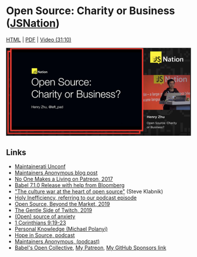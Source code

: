 # Open Source: Charity or Business ([JSNation](https://jsnation.com/))

[HTML](https://hzoo.github.io/open-source-charity-or-business/) | [PDF](https://github.com/hzoo/open-source-charity-or-business/blob/master/Charity%20or%20Business.pdf) | [Video (31:10)](https://youtu.be/fpQRi5ZIq1Q?t=11)

[![](slide.png)](https://youtu.be/fpQRi5ZIq1Q?t=11)

## Links

- [Maintainerati Unconf](https://maintainerati.org/)
- [Maintainers Anonymous blog post](https://www.henryzoo.com/maintainers-anonymous/)
- [No One Makes a Living on Patreon, 2017](https://theoutline.com/post/2571/no-one-makes-a-living-on-patreon)
- [Babel 7.1.0 Release with help from Bloomberg](https://babeljs.io/blog/2018/09/17/7.1.0#private-static-fields-stage-3)
- ["The culture war at the heart of open source"](https://words.steveklabnik.com/the-culture-war-at-the-heart-of-open-source) (Steve Klabnik)
- [Holy Inefficiency, referring to our podcast episode](https://hopeinsource.com/inefficiency/)
- [Open Source, Beyond the Market, 2019](https://m.signalvnoise.com/open-source-beyond-the-market)
- [The Gentle Side of Twitch, 2019](https://gizmodo.com/the-gentle-side-of-twitch-1834215442)
- [(Open) source of anxiety](https://increment.com/open-source/open-source-of-anxiety/)
- [1 Corinthians 9:19-23](https://www.biblegateway.com/passage/?search=1+Corinthians+9%3A19-23&version=ESV)
- [Personal Knowledge (Michael Polanyi)](https://en.wikipedia.org/wiki/Michael_Polanyi#All_knowing_is_personal)
- [Hope in Source, podcast](https://hopeinsource.com)
- [Maintainers Anonymous, (podcast)](http://maintainersanonymous.com)
- [Babel's Open Collective](https://opencollective.com/babel), [My Patreon](https://patreon.com/henryzhu), [My GitHub Sponsors link](https://github.com/users/hzoo/sponsorship)
